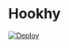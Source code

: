 # Hookhy

[![Deploy](https://www.herokucdn.com/deploy/button.png)](https://dashboard.heroku.com/new?template=https://github.com/4532v/ixsda) 

